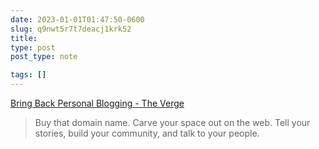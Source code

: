 ```yaml
---
date: 2023-01-01T01:47:50-0600
slug: q9nwt5r7t7deacj1krk52
title: 
type: post
post_type: note

tags: []
---
```

[Bring Back Personal Blogging - The Verge](https://www.theverge.com/23513418/bring-back-personal-blogging)



> 
> Buy that domain name. Carve your space out on the web. Tell your stories, build your community, and talk to your people.
> 
> 
> 



